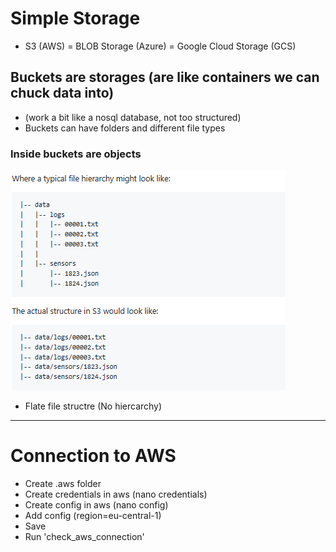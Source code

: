 # Simple Storage
- S3 (AWS) = BLOB Storage (Azure) = Google Cloud Storage (GCS)

## Buckets are storages (are like containers we can chuck data into)
- (work a bit like a nosql database, not too structured)
- Buckets can have folders and different file types

### Inside buckets are objects

![](/images/file_struct_s3.PNG)
- Flate file structre (No hiercarchy)

---

# Connection to AWS
- Create .aws folder
- Create credentials in aws (nano credentials)
- Create config in aws (nano config)
- Add config (region=eu-central-1)
- Save
- Run 'check_aws_connection'

